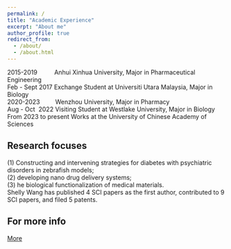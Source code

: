 ```yaml
---
permalink: /
title: "Academic Experience"
excerpt: "About me"
author_profile: true
redirect_from: 
  - /about/
  - /about.html
---
```


2015-2019 &nbsp;&nbsp;&nbsp;&nbsp;&nbsp;&nbsp;&nbsp;&nbsp;&nbsp;Anhui Xinhua University, Major in Pharmaceutical Engineering<br>Feb - Sept 2017 Exchange Student at Universiti Utara Malaysia, Major in Biology<br>2020-2023 &nbsp;&nbsp;&nbsp;&nbsp;&nbsp;&nbsp;&nbsp;&nbsp;Wenzhou University, Major in Pharmacy<br>Aug - Oct  &nbsp;2022 Visiting Student at Westlake University, Major in Biology<br>From 2023 to present Works at the University of Chinese Academy of Sciences 
 
Research focuses
------
(1) Constructing and intervening strategies for diabetes with psychiatric disorders in zebrafish models; <br>(2) developing nano drug delivery systems; <br>(3) he biological functionalization of medical materials. <br>Shelly Wang has published 4 SCI papers as the first author, contributed to 9 SCI papers, and filed 5 patents.

For more info
------
[More ](https://www.x-mol.com/groups/ils/people/28468)
